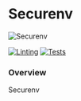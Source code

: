 # Securenv

![Securenv](assets/logo-transparent.svg)

[![Linting](https://github.com/TheDrowsyDev/securenv/actions/workflows/linting.yaml/badge.svg)](https://github.com/TheDrowsyDev/securenv/actions/workflows/linting.yaml)
[![Tests](https://github.com/TheDrowsyDev/securenv/actions/workflows/test_suite.yaml/badge.svg)](https://github.com/TheDrowsyDev/securenv/actions/workflows/test_suite.yaml)

### Overview
Securenv